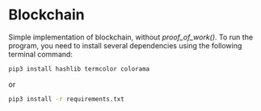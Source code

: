# Blockchain
Simple implementation of blockchain, without *proof_of_work()*.
To run the program, you need to install several dependencies using the following terminal command:
```bash
pip3 install hashlib termcolor colorama
```
or<br>
```bash
pip3 install -r requirements.txt
```